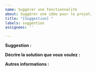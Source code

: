 ```yaml
---
name: Suggérer une fonctionnalité
about: Suggérer une idée pour le projet.
title: "[Suggestion] "
labels: suggestion
assignees: ''

---
```

<!---Vous pouvez supprimer les sections non-nécessaires--->

<!---Une description claire et précise de problème/suggestion Ex: Je suis frustré lorsque [...] ou J'aimerai voir [...]--->
**Suggestion :**

<!---Description claire de la solution.--->
**Décrire la solution que vous voulez :**

<!---Ajoutez des informations supplémentaires ici.--->
**Autres informations :**
